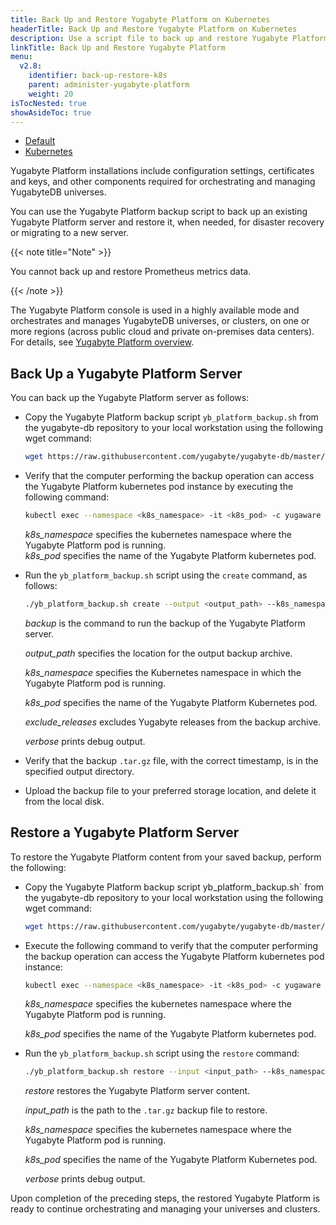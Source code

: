 ```yaml
---
title: Back Up and Restore Yugabyte Platform on Kubernetes
headerTitle: Back Up and Restore Yugabyte Platform on Kubernetes
description: Use a script file to back up and restore Yugabyte Platform on Kubernetes.
linkTitle: Back Up and Restore Yugabyte Platform
menu:
  v2.8:
    identifier: back-up-restore-k8s
    parent: administer-yugabyte-platform
    weight: 20
isTocNested: true
showAsideToc: true
---
```


<ul class="nav nav-tabs-alt nav-tabs-yb">

  <li >
    <a href="/preview/yugabyte-platform/administer-yugabyte-platform/back-up-restore-yp" class="nav-link">
      <i class="fas fa-cloud"></i>
      Default
    </a>
  </li>

  <li>
    <a href="/preview/yugabyte-platform/administer-yugabyte-platform/back-up-restore-k8s" class="nav-link active">
      <i class="fas fa-cubes" aria-hidden="true"></i>
      Kubernetes
    </a>
  </li>

</ul>

Yugabyte Platform installations include configuration settings, certificates and keys, and other components required for orchestrating and managing YugabyteDB universes.

You can use the Yugabyte Platform backup script to back up an existing Yugabyte Platform server and restore it, when needed, for disaster recovery or migrating to a new server.

{{< note title="Note" >}}

You cannot back up and restore Prometheus metrics data.

{{< /note >}}

The Yugabyte Platform console is used in a highly available mode and orchestrates and manages YugabyteDB universes, or clusters, on one or more regions (across public cloud and private on-premises data centers). For details, see [Yugabyte Platform overview](/latest/yugabyte-platform/overview/).

## Back Up a Yugabyte Platform Server

You can back up the Yugabyte Platform server as follows:

- Copy the Yugabyte Platform backup script `yb_platform_backup.sh` from the yugabyte-db repository to your local workstation using the following wget command:

  ```sh
  wget https://raw.githubusercontent.com/yugabyte/yugabyte-db/master/managed/devops/bin/yb_platform_backup.sh
  ```

- Verify that the computer performing the backup operation can access the Yugabyte Platform kubernetes pod instance by executing the following command:

  ```sh
  kubectl exec --namespace <k8s_namespace> -it <k8s_pod> -c yugaware -- cat /opt/yugabyte/yugaware/README.md
  ```

  *k8s_namespace* specifies the kubernetes namespace where the Yugabyte Platform pod is running.<br>
  *k8s_pod* specifies the name of the Yugabyte Platform kubernetes pod.

- Run the `yb_platform_backup.sh` script using the `create` command, as follows:

  ```sh
  ./yb_platform_backup.sh create --output <output_path> --k8s_namespace <k8s_namespace> --k8s_pod <k8s_pod> [--exclude_releases --verbose]
  ```
  *backup* is the command to run the backup of the Yugabyte Platform server.<br>

  *output_path* specifies the location for the output backup archive.<br>

  *k8s_namespace* specifies the Kubernetes namespace in which the Yugabyte Platform pod is running.<br>

  *k8s_pod* specifies the name of the Yugabyte Platform Kubernetes pod.<br>

  *exclude_releases* excludes Yugabyte releases from the backup archive.<br>

  *verbose* prints debug output.<br>

- Verify that the backup `.tar.gz` file, with the correct timestamp, is in the specified output directory.

- Upload the backup file to your preferred storage location, and delete it from the local disk.

## Restore a Yugabyte Platform Server

To restore the Yugabyte Platform content from your saved backup, perform the following:

- Copy the Yugabyte Platform backup script yb_platform_backup.sh` from the yugabyte-db repository to your local workstation using the following wget command:

    ```sh
    wget https://raw.githubusercontent.com/yugabyte/yugabyte-db/master/managed/devops/bin/yb_platform_backup.sh
    ```

- Execute the following command to verify that the computer performing the backup operation can access the Yugabyte Platform kubernetes pod instance:

    ```sh
    kubectl exec --namespace <k8s_namespace> -it <k8s_pod> -c yugaware -- cat /opt/yugabyte/yugaware/README.md
    ```

    *k8s_namespace* specifies the kubernetes namespace where the Yugabyte Platform pod is running.<br>

    *k8s_pod* specifies the name of the Yugabyte Platform kubernetes pod.

- Run the `yb_platform_backup.sh` script using the `restore` command:

    ```sh
    ./yb_platform_backup.sh restore --input <input_path> --k8s_namespace <k8s_namespace> --k8s_pod <k8s_pod> [--verbose]
    ```

    *restore* restores the Yugabyte Platform server content.<br>

    *input_path* is the path to the `.tar.gz` backup file to restore.<br>

    *k8s_namespace* specifies the kubernetes namespace where the Yugabyte Platform pod is running.<br>

    *k8s_pod* specifies the name of the Yugabyte Platform Kubernetes pod.<br>

    *verbose* prints debug output.<br>

Upon completion of the preceding steps, the restored Yugabyte Platform is ready to continue orchestrating and managing your universes and clusters.